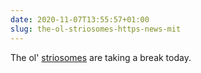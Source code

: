 ```yaml
---
date: 2020-11-07T13:55:57+01:00
slug: the-ol-striosomes-https-news-mit
---
```

The ol' [striosomes](https://news.mit.edu/2020/why-learn-motivate-age-decline-1027) are taking a break today.


